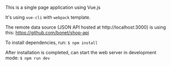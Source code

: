 This is a single page application using Vue.js

It's using `vue-cli` with `webpack` template.

The remote data source (JSON API hosted at http://localhost:3000) is using this: https://github.com/bonet/shop-api

To install dependencies, run: `$ npm install`

After installation is completed, can start the web server in development mode: `$ npm run dev`
